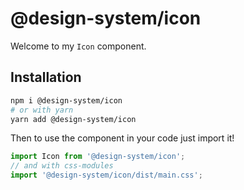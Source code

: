 # @design-system/icon

Welcome to my `Icon` component.

## Installation

```sh
npm i @design-system/icon
# or with yarn
yarn add @design-system/icon
```

Then to use the component in your code just import it!

```js
import Icon from '@design-system/icon';
// and with css-modules
import '@design-system/icon/dist/main.css';
```
